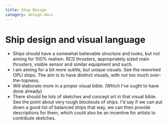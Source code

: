 ```yaml
---
title: Ship Design
category: design-docs
---
```



# **Ship design and visual language**

- Ships should have a somewhat believable structure and looks, but not aiming for 100% realism. RCS thrusters, appropriately sized main thrusters, visible sensor and similar equipment and such. 
- I am aiming for a bit more subtle, but unique visuals. See the reworked OPLI ships. The aim is to have distinct visuals, with not too much over-the-topness.
- Will elaborate more in a proper visual bible. (Which I've ought to have done already)
- There should be lots of sketches and concept art in that visual bible. See the point about very rough blockouts of ships. I'd say if we can put down a good list of balanced ships that way, we can then provide descriptions for them, which could also be an incentive for artists to contribute sketches.

